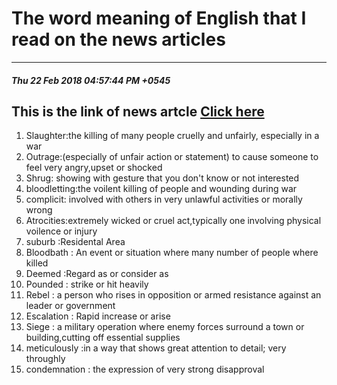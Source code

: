 # The word meaning of English that I read on the news articles 
--------------
##### Thu 22 Feb 2018 04:57:44 PM +0545
This is the link of news artcle [Click here](https://www.theguardian.com/commentisfree/2018/feb/21/slaughter-syria-trump-brexit-atrocity)
--------
1. Slaughter:the killing of many people cruelly and unfairly, especially in a war
2. Outrage:(especially of unfair action or statement) to cause someone to feel very angry,upset or shocked
3. Shrug: showing with gesture that you don't know or not interested
4. bloodletting:the voilent killing of people and wounding during war 
5. complicit: involved with others in very unlawful activities or morally wrong
6. Atrocities:extremely wicked or cruel act,typically one involving physical voilence or injury
7. suburb :Residental Area
8. Bloodbath : An event or situation where many number of people where killed
9. Deemed :Regard as or consider as
10. Pounded : strike or hit heavily
11. Rebel : a person who rises in opposition or armed resistance against an leader or government
12. Escalation : Rapid increase or arise
13. Siege : a military operation where enemy forces surround a town or building,cutting off essential supplies
14. meticulously :in a way that shows great attention to detail; very throughly 
15. condemnation : the expression of very strong disapproval

